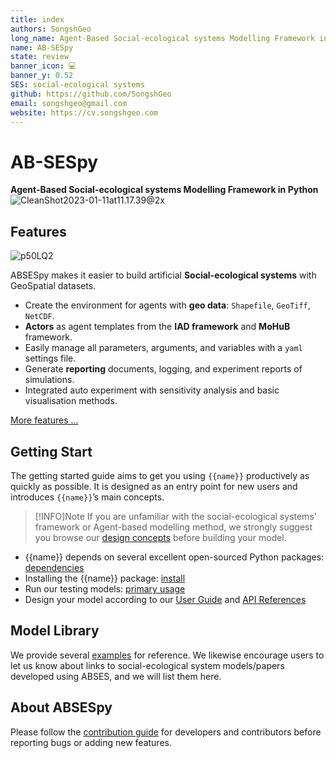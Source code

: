 ```yaml
---
title: index
authors: SongshGeo
long_name: Agent-Based Social-ecological systems Modelling Framework in Python
name: AB-SESpy
state: review
banner_icon: 💻
banner_y: 0.52
SES: social-ecological systems
github: https://github.com/SongshGeo
email: songshgeo@gmail.com
website: https://cv.songshgeo.com
---
```

# AB-**SES**py
**Agent-Based Social-ecological systems Modelling Framework in Python**
![CleanShot2023-01-11at11.17.39@2x](https://songshgeo-picgo-1302043007.cos.ap-beijing.myqcloud.com/uPic/CleanShot%202023-01-11%20at%2011.17.39@2x.png)

## Features
![p50LQ2](https://songshgeo-picgo-1302043007.cos.ap-beijing.myqcloud.com/uPic/p50LQ2.jpg)

ABSESpy makes it easier to build artificial **Social-ecological systems** with GeoSpatial datasets.

- Create the environment for agents with **geo data**: `Shapefile`, `GeoTiff`, `NetCDF`.
- **Actors** as agent templates from the **IAD framework** and **MoHuB** framework.
- Easily manage all parameters, arguments, and variables with a `yaml` settings file.
- Generate **reporting** documents, logging, and experiment reports of simulations.
- Integrated auto experiment with sensitivity analysis and basic visualisation methods.

[More features ...](docs/features.md)

## Getting Start

The getting started guide aims to get you using `{{name}}` productively as quickly as possible. It is designed as an entry point for new users and introduces `{{name}}`’s main concepts.

> [!INFO]Note
> If you are unfamiliar with the social-ecological systems' framework or Agent-based modelling method, we strongly suggest you browse our [design concepts](docs/design.md) before building your model.

- {{name}} depends on several excellent open-sourced Python packages: [dependencies](docs/dependencies.md)
- Installing the {{name}} package: [install](docs/install.md)
- Run our testing models: [primary usage](docs/usage.md)
- Design your model according to our [User Guide](docs/user_guide.md) and [API References](api/model.md)

## Model Library
We provide several [examples](examples/negotiation.md) for reference. We likewise encourage users to let us know about links to social-ecological system models/papers developed using ABSES, and we will list them here.

## About AB**SES**py
Please follow the [contribution guide](docs/contribution.md) for developers and contributors before reporting bugs or adding new features.
